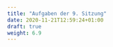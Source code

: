 ```yaml
---
title: "Aufgaben der 9. Sitzung"
date: 2020-11-21T12:59:24+01:00
draft: true
weight: 6.9
---
```


<center>

</center>
